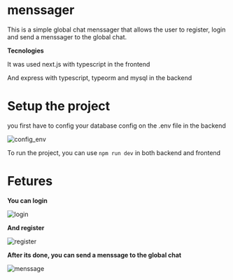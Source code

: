 # menssager

<p>This is a simple global chat menssager that allows the user to register, login and send a menssager to the global chat.</p>

<strong>Tecnologies</strong>
<p>It was used next.js with typescript in the frontend</p>
<p>And express with typescript, typeorm and mysql in the backend </p>


<h1>Setup the project</h1>
<p>you first have to config your database config on the .env file in the backend</p>

![config_env](https://user-images.githubusercontent.com/92902916/199751787-f6e8ed75-9bbd-4d3f-ace3-67336c7c245f.png)

To run the project, you can use ```npm run dev``` in both backend and frontend

<h1>Fetures</h1>

<p><strong>You can login</strong></p>

![login](https://user-images.githubusercontent.com/92902916/199752208-90dc8202-7668-43d0-8ab8-d63f202a0975.png)

<p><strong>And register</strong></p>

![register](https://user-images.githubusercontent.com/92902916/199752253-57a7c2cf-7942-4f51-b608-aeb57b2dad2a.png)

<p><strong>After its done, you can send a menssage to the global chat</strong></p>

![menssage](https://user-images.githubusercontent.com/92902916/199753152-efb7dffe-c5b7-4fab-bbd3-06b9ed6f83a3.png)

